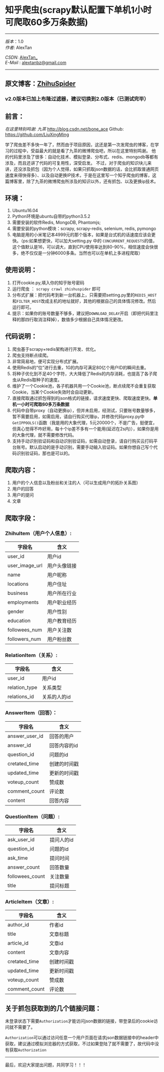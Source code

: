 # 知乎爬虫(scrapy默认配置下单机1小时可爬取60多万条数据)  
***
*版本*：1.0  
*作者*: AlexTan  

*CSDN*: [AlexTan_](http://blog.csdn.net/alextan_)  
*E-Mail* : <alextanbz@gmail.com>  
***

## 原文博客：[ZhihuSpider](http://blog.csdn.net/AlexTan_/article/details/77057068)
### v2.0版本已加上布隆过滤器，建议切换到2.0版本（已测试完毕）
## 前言：

*在这里特别鸣谢: 九茶*  <http://blog.csdn.net/bone_ace>   Github: <https://github.com/LiuXingMing>

学了爬虫差不多快一年了，然而由于项目原因，这还是第一次发爬虫的博客，在学习的过程中，受益最大的就是看了九茶的微博爬虫吧，所以在这里特别鸣谢。 他的代码里涉及了很多：自动化技术、模拟登录、分布式、redis、mongodb等都有涉及，而且还讲了代码的可复用性，深受启发。 不过，对于爬虫的知识块儿来讲，还没涉及抓包（因为个人觉得，如果只抓取json数据的话，会比抓取普通网页速度来得快得多）、以及自动更换IP技术，于是在这里写一个知乎爬虫的博客，这篇博客里，除了九茶的微博爬虫所涉及的知识以外，还有抓包、以及更换ip技术。



## 环境：

1. Ubuntu16.04
2. Python环境是ubuntu自带的python3.5.2
3. 需要安装的软件Redis, MongoDB, Phantomjs;
4. 需要安装的python模块：scrapy, scrapy-redis, selenium, redis, pymongo
5. 电脑是用的小米笔记本4999元的那个版本，如果是台式机的话速度应该会更快。（ps:如果想更快，可以加大setting.py 中的 `CONCURRENT_REQUESTS`的值，这个值默认是16，可以调大，直到CPU使用率达到80-90%，相信速度会快很多，绝不仅仅是一分钟6000多条。当然也可以在单机上多进程爬取）



## 使用说明：

1. 打开cookie.py,填入你的知乎账号密码
2. 运行爬虫 ： `scrapy crawl zhishuspider` 即可
3. 分布式扩展：把代码考到新一台机器上，只需要把setting.py里的`REDIS_HOST`和`FILTER_HOST`改成主机的地址就好，其他的根据自己的具体情况修改。然后运行即可。
4. 提示：如果你的账号数量不够多，建议把`DOWNLOAD_DELAY`开启（即把代码里注释的那四行取消注释掉），数值多少根据自己具体情况更改。



## 代码说明：

1. 爬虫基于scrapy+redis架构进行开发、优化。
2. 爬虫支持断点续爬。
3. 非常简易地，便可实现分布式扩展。
4. 使用Redis的“位”进行去重，1G的内存可满足80亿个用户ID的瞬间去重。
5. 将种子优化到不足40个字符，大大降低了Redis的内存消耗，也提高了各子爬虫从Redis取种子的速度。
6. 维护了一个Cookie池，各子机器共用一个Cookie池，断点续爬不会重复获取Cookie，当某个Cookie失效时会自动更新。
7. 直接爬取通过抓包得到的json格式的链接，请求速度更快、爬取速度更快。**单机一小时可爬取60多万条数据**
8. 代码中自带proxy（自动更换ip），但并未启用，经测试，只要账号数量够多，暂不需要启用，如需启用，请自行购买代理ip，并修改代码proxy.py中`GetIPPOOLS()`函数（我是用的大象代理，5元20000个，不是广告，挺便宜，但真心觉得不咋好用，每十个ip差不多有一个能用(延迟在2s内)），如果你是用的大象代理，就不需要修改代码。
9. 支持手动识别验证码和自动识别验证码，如需自动登录，请自行购买云打码平台账号。默认启动的是手动识别，需要手动输入验证码。如果你想自己写个代码识别验证码，那也是可以的。



## 爬取内容：

1. 用户的个人信息以及粉丝和关注的人（可以生成用户的拓扑关系图）
2. 用户的回答
3. 用户的提问
4. 文章



## 爬取字段：

### ZhihuItem（用户个人信息）:

| 字段名            | 含义     |
| -------------- | ------ |
| user_id        | 用户id   |
| user_image_url | 用户头像链接 |
| name           | 用户昵称   |
| locations      | 用户住址   |
| business       | 用户所在行业 |
| employments    | 用户职业经历 |
| gender         | 用户性别   |
| education      | 用户教育经历 |
| followees_num  | 用户关注数  |
| followers_num  | 用户粉丝数  |



### RelationItem（关系）:

| 字段名           | 含义      |
| ------------- | ------- |
| user_id       | 用户id    |
| relation_type | 关系类型    |
| relations_id  | 关系的人的id |



### AnswerItem（回答）：

| 字段名            | 含义      |
| -------------- | ------- |
| answer_user_id | 回答的用户   |
| answer_id      | 回答内容的id |
| question_id    | 问题的id   |
| cretated_time  | 创建的时间戳  |
| updated_time   | 更新的时间戳  |
| voteup_count   | 赞成数     |
| comment_count  | 评论数     |
| content        | 回答内容    |



### QuestionItem（问题）:

| 字段名             | 含义     |
| --------------- | ------ |
| ask_user_id     | 提问人的id |
| question_id     | 问题的id  |
| ask_time        | 提问时间   |
| answer_count    | 回答数量   |
| followees_count | 关注数量   |
| title           | 提问标题   |



### ArticleItem（文章）:

| 字段名           | 含义    |
| ------------- | ----- |
| author_id     | 作者id  |
| title         | 文章标题  |
| article_id    | 文章id  |
| content       | 文章内容  |
| cretated_time | 创建时间戳 |
| updated_time  | 更新时间戳 |
| voteup_count  | 赞成数   |
| comment_count | 评论数   |





## 关于抓包获取到的几个链接问题：

未登录状态下需要`Authorization`才能访问json数据的链接，带登录后的cookie访问就不需要了。

`Authorization`可以通过访问任意一个用户页面在请求json数据链接中的header中获取，建议通过模拟浏览器的方式获取，不过如果登陆了就不需要了，故代码中没有获取`Authorization`



***

最后，欢迎大家提出问题，共同学习！！！



